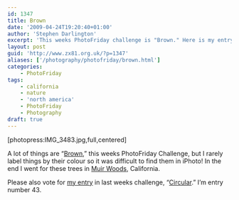 ```yaml
---
id: 1347
title: Brown
date: '2009-04-24T19:20:40+01:00'
author: 'Stephen Darlington'
excerpt: 'This weeks PhotoFriday challenge is "Brown." Here is my entry.'
layout: post
guid: 'http://www.zx81.org.uk/?p=1347'
aliases: ['/photography/photofriday/brown.html']
categories:
    - PhotoFriday
tags:
    - california
    - nature
    - 'north america'
    - PhotoFriday
    - Photography
draft: true
---
```


\[photopress:IMG\_3483.jpg,full,centered\]

A lot of things are “[Brown](http://www.photofriday.com/archives/challenge/000870.php),” this weeks PhotoFriday Challenge, but I rarely label things by their colour so it was difficult to find them in iPhoto! In the end I went for these trees in [Muir Woods](/travel/muir-woods.html), California.

Please also vote for [my entry](/photography/photofriday/circular.html) in last weeks challenge, “[Circular](http://www.photofriday.com/linkviewer.php?id=868).” I’m entry number 43.